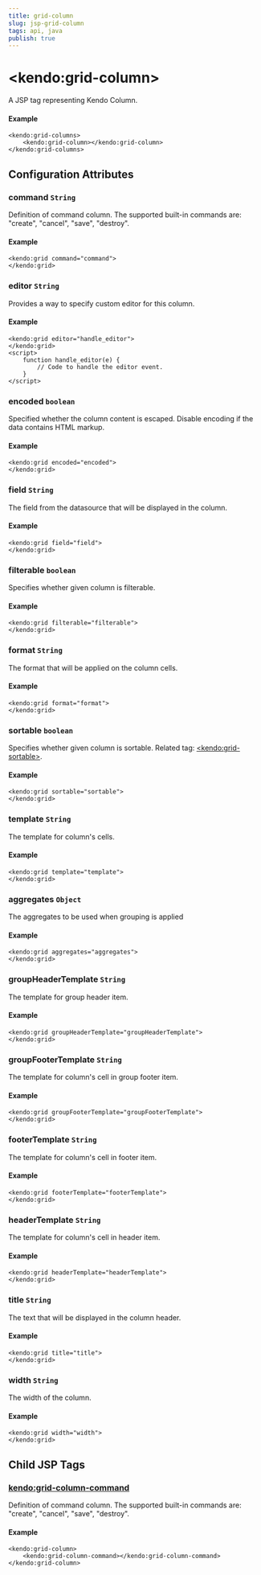 ```yaml
---
title: grid-column
slug: jsp-grid-column
tags: api, java
publish: true
---
```


# \<kendo:grid-column\>
A JSP tag representing Kendo Column.

#### Example
    <kendo:grid-columns>
        <kendo:grid-column></kendo:grid-column>
    </kendo:grid-columns>


## Configuration Attributes


### command `String`

Definition of command column. The supported built-in commands are: "create", "cancel", "save", "destroy".

#### Example
    <kendo:grid command="command">
    </kendo:grid>



### editor `String`

Provides a way to specify custom editor for this column.

#### Example
    <kendo:grid editor="handle_editor">
    </kendo:grid>
    <script>
        function handle_editor(e) {
            // Code to handle the editor event.
        }
    </script>



### encoded `boolean`

Specified whether the column content is escaped. Disable encoding if the data contains HTML markup.

#### Example
    <kendo:grid encoded="encoded">
    </kendo:grid>



### field `String`

The field from the datasource that will be displayed in the column.

#### Example
    <kendo:grid field="field">
    </kendo:grid>



### filterable `boolean`

Specifies whether given column is filterable.

#### Example
    <kendo:grid filterable="filterable">
    </kendo:grid>



### format `String`

The format that will be applied on the column cells.

#### Example
    <kendo:grid format="format">
    </kendo:grid>



### sortable `boolean`

Specifies whether given column is sortable. Related tag: [\<kendo:grid-sortable\>](#kendo-grid-sortable). 

#### Example
    <kendo:grid sortable="sortable">
    </kendo:grid>



### template `String`

The template for column's cells.

#### Example
    <kendo:grid template="template">
    </kendo:grid>



### aggregates `Object`

The aggregates to be used when grouping is applied

#### Example
    <kendo:grid aggregates="aggregates">
    </kendo:grid>



### groupHeaderTemplate `String`

The template for group header item.

#### Example
    <kendo:grid groupHeaderTemplate="groupHeaderTemplate">
    </kendo:grid>



### groupFooterTemplate `String`

The template for column's cell in group footer item.

#### Example
    <kendo:grid groupFooterTemplate="groupFooterTemplate">
    </kendo:grid>



### footerTemplate `String`

The template for column's cell in footer item.

#### Example
    <kendo:grid footerTemplate="footerTemplate">
    </kendo:grid>



### headerTemplate `String`

The template for column's cell in header item.

#### Example
    <kendo:grid headerTemplate="headerTemplate">
    </kendo:grid>



### title `String`

The text that will be displayed in the column header.

#### Example
    <kendo:grid title="title">
    </kendo:grid>



### width `String`

The width of the column.

#### Example
    <kendo:grid width="width">
    </kendo:grid>



## Child JSP Tags

### [kendo:grid-column-command](/api/wrappers/jsp/grid/column-command)

Definition of command column. The supported built-in commands are: "create", "cancel", "save", "destroy".

#### Example

    <kendo:grid-column>
        <kendo:grid-column-command></kendo:grid-column-command>
    </kendo:grid-column>
  
